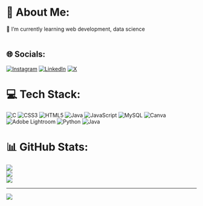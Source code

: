 # 💫 About Me:
🌱 I’m currently learning web development, data science<br><br> 


## 🌐 Socials:
[![Instagram](https://img.shields.io/badge/Instagram-%23E4405F.svg?logo=Instagram&logoColor=white)](https://instagram.com/www.instagram.com/navab_sheriff) [![LinkedIn](https://img.shields.io/badge/LinkedIn-%230077B5.svg?logo=linkedin&logoColor=white)](https://linkedin.com/in/www.linkedin.com/in/navab-sheriff) [![X](https://img.shields.io/badge/X-black.svg?logo=X&logoColor=white)](https://x.com/https://twitter.com/NavabSheriff) 

# 💻 Tech Stack:
![C](https://img.shields.io/badge/c-%2300599C.svg?style=plastic&logo=c&logoColor=white) ![CSS3](https://img.shields.io/badge/css3-%231572B6.svg?style=plastic&logo=css3&logoColor=white) ![HTML5](https://img.shields.io/badge/html5-%23E34F26.svg?style=plastic&logo=html5&logoColor=white) ![Java](https://img.shields.io/badge/java-%23ED8B00.svg?style=plastic&logo=openjdk&logoColor=white) ![JavaScript](https://img.shields.io/badge/javascript-%23323330.svg?style=plastic&logo=javascript&logoColor=%23F7DF1E) ![MySQL](https://img.shields.io/badge/mysql-%2300000f.svg?style=plastic&logo=mysql&logoColor=white) ![Canva](https://img.shields.io/badge/Canva-%2300C4CC.svg?style=plastic&logo=Canva&logoColor=white) ![Adobe Lightroom](https://img.shields.io/badge/Adobe%20Lightroom-31A8FF.svg?style=plastic&logo=Adobe%20Lightroom&logoColor=white) ![Python](https://img.shields.io/badge/python-3670A0?style=plastic&logo=python&logoColor=ffdd54) ![Java](https://img.shields.io/badge/java-%23ED8B00.svg?style=plastic&logo=openjdk&logoColor=white)
# 📊 GitHub Stats:
![](https://github-readme-stats.vercel.app/api?username=navabsheriff&theme=dark&hide_border=false&include_all_commits=true&count_private=false)<br/>
![](https://github-readme-streak-stats.herokuapp.com/?user=navabsheriff&theme=dark&hide_border=false)<br/>
![](https://github-readme-stats.vercel.app/api/top-langs/?username=navabsheriff&theme=dark&hide_border=false&include_all_commits=true&count_private=false&layout=compact)

---
[![](https://visitcount.itsvg.in/api?id=navabsheriff&icon=0&color=0)](https://visitcount.itsvg.in)

<!-- Proudly created with GPRM ( https://gprm.itsvg.in ) -->
